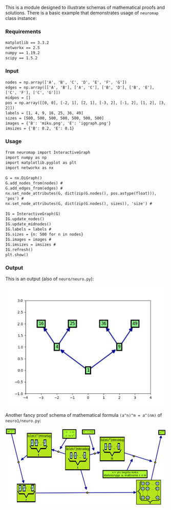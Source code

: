 This is a module designed to illustrate schemas of mathematical proofs and solutions.
There is a basic example that demonstrates usage of `neuromap` class instance: 

### Requirements

    matplotlib == 3.3.2
    networkx == 2.5
    numpy == 1.19.2
    scipy == 1.5.2

### Input

    nodes = np.array(['A', 'B', 'C', 'D', 'E', 'F', 'G'])
    edges = np.array([['A', 'B'], ['A', 'C'], ['B', 'D'], ['B', 'E'], ['C', 'F'], ['C', 'G']])
    midpos = []
    pos = np.array([[0, 0], [-2, 1], [2, 1], [-3, 2], [-1, 2], [1, 2], [3, 2]])
    labels = [1, 4, 9, 16, 25, 36, 49]
    sizes = [500, 500, 500, 500, 500, 500, 500]
    images = {'B': 'miku.png', 'E': 'iggraph.png'}
    imsizes = {'B': 0.2, 'E': 0.1}
    
### Usage
    from neuromap import InteractiveGraph
    import numpy as np
    import matplotlib.pyplot as plt
    import networkx as nx
    
    G = nx.DiGraph()
    G.add_nodes_from(nodes) #
    G.add_edges_from(edges) #
    nx.set_node_attributes(G, dict(zip(G.nodes(), pos.astype(float))), 'pos') #
    nx.set_node_attributes(G, dict(zip(G.nodes(), sizes)), 'size') #
    
    IG = InteractiveGraph(G)
    IG.update_nodes()
    IG.update_midnodes()
    IG.labels = labels #
    IG.sizes = {n: 500 for n in nodes}
    IG.images = images #
    IG.imsizes = imsizes #
    IG.refresh()
    plt.show()
    
### Output
This is an output (also of `neuro/neuro.py`):

![](neuro\neuro_output.png)

Another fancy proof schema of mathematical formula `(a^n)^m = a^(nm)` of `neuro1/neuro.py`:

![](neuro1\neuro_output.png)



   